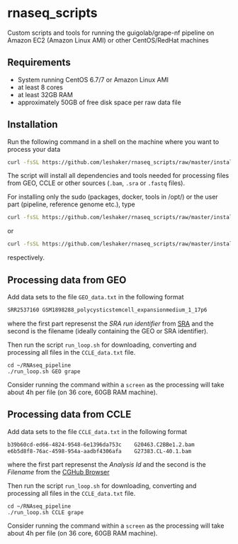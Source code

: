 # rnaseq_scripts
Custom scripts and tools for running the guigolab/grape-nf pipeline on Amazon EC2 (Amazon Linux AMI) or other CentOS/RedHat machines

## Requirements
- System running CentOS 6.7/7 or Amazon Linux AMI
- at least 8 cores
- at least 32GB RAM
- approximately 50GB of free disk space per raw data file

## Installation
Run the following command in a shell on the machine where you want to process your data
```bash
curl -fsSL https://github.com/leshaker/rnaseq_scripts/raw/master/install_rnaseq_pipeline.sh | bash
```
The script will install all dependencies and tools needed for processing files from GEO, CCLE or other sources (`.bam`, `.sra` or `.fastq` files).

For installing only the sudo (packages, docker, tools in /opt/) or the user part (pipeline, reference genome etc.), type
```bash
curl -fsSL https://github.com/leshaker/rnaseq_scripts/raw/master/install_rnaseq_pipeline_sudo.sh | bash
```
or 
```bash
curl -fsSL https://github.com/leshaker/rnaseq_scripts/raw/master/install_rnaseq_pipeline_user.sh | bash
```
respectively.


## Processing data from GEO
Add data sets to the file `GEO_data.txt` in the following format
```txt
SRR2537160 GSM1898288_polycysticstemcell_expansionmedium_1_17p6
```
where the first part represenst the *SRA run identifier* from [SRA](http://www.ncbi.nlm.nih.gov/sra) and the second is the filename (ideally containing the GEO or SRA identifier).

Then run the script `run_loop.sh` for downloading, converting and processing all files in the `CCLE_data.txt` file.
```
cd ~/RNAseq_pipeline
./run_loop.sh GEO grape
```
Consider running the command within a `screen` as the processing will take about 4h per file (on 36 core, 60GB RAM machine).

## Processing data from CCLE
Add data sets to the file `CCLE_data.txt` in the following format
```txt
b39b60cd-ed66-4824-9548-6e1396da753c	G20463.C2BBe1.2.bam
e6b5d8f8-76ac-4598-954a-aadbf4306afa	G27383.CL-40.1.bam
```
where the first part represenst the *Analysis Id* and the second is the *Filename* from the [CGHub Browser](https://browser.cghub.ucsc.edu/search/?platform=%28ILLUMINA%29&state=%28live%29&library_strategy=%28RNA-Seq%29&study=%28*Other_Sequencing_Multiisolate%29) 

Then run the script `run_loop.sh` for downloading, converting and processing all files in the `CCLE_data.txt` file.
```
cd ~/RNAseq_pipeline
./run_loop.sh CCLE grape
```
Consider running the command within a `screen` as the processing will take about 4h per file (on 36 core, 60GB RAM machine).
